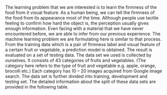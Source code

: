The learning problem that we are interested is to learn the firmness of the food from it visual feature. As a human being, we can tell the firmness of the food from its appearance most of the time. Although people use tactile feeling to confirm how hard the object is, the perception usually gives enough information. Even facing with a material that we have never encountered before, we are able to infer from our previous experience. 
	The machine learning problem we are formulating here is similar to that process. From the training data which is a pair of firmness label and visual feature of a certain fruit or vegetable, a prediction model is obtained. The result is evaluated on a set of testing data. 
	The data set we used is collected by ourselves. It consists of 43 categories of fruits and vegetables. (The  category here refers to the type of fruit and vegetable e.g. apple, orange, brocolli etc.) Each category has 10 – 20 images acquired from Google image search.  The data set is further divided into training, development and testing set. The detailed information about the split of these data sets are provided in the following table.
